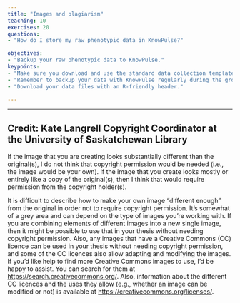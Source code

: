 ```yaml
---
title: "Images and plagiarism"
teaching: 10
exercises: 20
questions:
- "How do I store my raw phenotypic data in KnowPulse?"

objectives:
- "Backup your raw phenotypic data to KnowPulse."
keypoints:
- "Make sure you download and use the standard data collection template for your data."
- "Remember to backup your data with KnowPulse regularly during the growing season."
- "Download your data files with an R-friendly header."

---
```


---

## Credit:  Kate Langrell Copyright Coordinator at the University of Saskatchewan Library

If the image that you are creating looks substantially different than the original(s), I do not think that copyright permission would be needed (i.e., the image would be your own). 
If the image that you create looks mostly or entirely like a copy of the original(s), then I think that would require permission from the copyright holder(s).

It is difficult to describe how to make your own image “different enough” from the original in order not to require copyright permission. 
It’s somewhat of a grey area and can depend on the type of images you’re working with. If you are combining elements of different images into a new single image, then it might be possible to use that in your thesis without needing copyright permission. 
Also, any images that have a Creative Commons (CC) licence can be used in your thesis without needing copyright permission, and some of the CC licences also allow adapting and modifying the images. If you’d like help to find more Creative Commons images to use, I’d be happy to assist.
You can search for them at https://search.creativecommons.org/. Also, information about the different CC licences and the uses they allow (e.g., whether an image can be modified or not) is available at https://creativecommons.org/licenses/.
